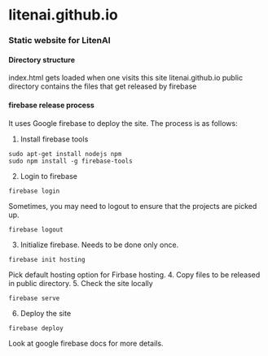 # litenai.github.io
### Static website for LitenAI
#### Directory structure
index.html gets loaded when one visits this site
litenai.github.io
public directory contains the files that get released by firebase
#### firebase release process
It uses Google firebase to deploy the site. The process is as follows:
1. Install firebase tools
```
sudo apt-get install nodejs npm
sudo npm install -g firebase-tools
```
2. Login to firebase
```
firebase login
```
Sometimes, you may need to logout to ensure that the projects are picked up.
```
firebase logout
```
3. Initialize firebase. Needs to be done only once.
```
firebase init hosting
```
Pick default hosting option for Firbase hosting.
4. Copy files to be released in public directory.
5. Check the site locally
```
firebase serve
```
6. Deploy the site
```
firebase deploy
```

Look at google firebase docs for more details.
